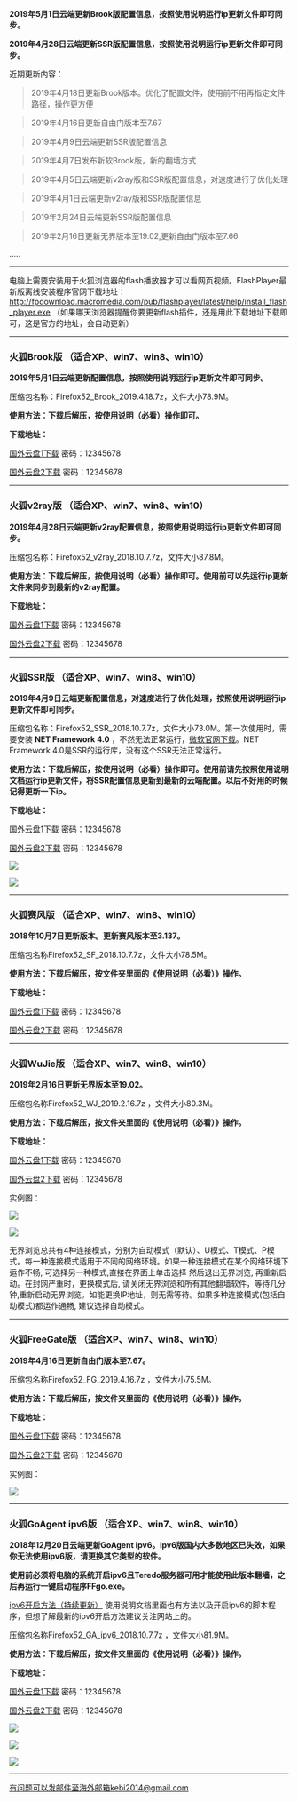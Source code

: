 **2019年5月1日云端更新Brook版配置信息，按照使用说明运行ip更新文件即可同步。**

**2019年4月28日云端更新SSR版配置信息，按照使用说明运行ip更新文件即可同步。**

近期更新内容：

> 2019年4月18日更新Brook版本。优化了配置文件，使用前不用再指定文件路径，操作更方便

> 2019年4月16日更新自由门版本至7.67

> 2019年4月9日云端更新SSR版配置信息

> 2019年4月7日发布新软Brook版，新的翻墙方式

> 2019年4月5日云端更新v2ray版和SSR版配置信息，对速度进行了优化处理

> 2019年4月1日云端更新v2ray版和SSR版配置信息

> 2019年2月24日云端更新SSR版配置信息

> 2019年2月16日更新无界版本至19.02,更新自由门版本至7.66

.....

***

电脑上需要安装用于火狐浏览器的flash播放器才可以看网页视频。FlashPlayer最新版离线安装程序官网下载地址：
http://fpdownload.macromedia.com/pub/flashplayer/latest/help/install_flash_player.exe （如果哪天浏览器提醒你要更新flash插件，还是用此下载地址下载即可，这是官方的地址，会自动更新）


***

### 火狐Brook版 （适合XP、win7、win8、win10）

**2019年5月1日云端更新配置信息，按照使用说明运行ip更新文件即可同步。**

压缩包名称：Firefox52_Brook_2019.4.18.7z，文件大小78.9M。

**使用方法：下载后解压，按使用说明（必看）操作即可。**

**下载地址：**

[国外云盘1下载](http://108.61.224.82:8000/f/df44f48309/) 密码：12345678

[国外云盘2下载](http://45.32.141.248:8000/f/c77d011344/) 密码：12345678

***


### 火狐v2ray版 （适合XP、win7、win8、win10）

**2019年4月28日云端更新v2ray配置信息，按照使用说明运行ip更新文件即可同步。**

压缩包名称：Firefox52_v2ray_2018.10.7.7z，文件大小87.8M。

**使用方法：下载后解压，按使用说明（必看）操作即可。使用前可以先运行ip更新文件来同步到最新的v2ray配置。**

**下载地址：**

[国外云盘1下载](http://108.61.224.82:8000/f/9b7220bbeb/) 密码：12345678

[国外云盘2下载](http://45.32.141.248:8000/f/b57e4154a6/) 密码：12345678

***

### 火狐SSR版 （适合XP、win7、win8、win10）

**2019年4月9日云端更新配置信息，对速度进行了优化处理，按照使用说明运行ip更新文件即可同步。**

压缩包名称：Firefox52_SSR_2018.10.7.7z，文件大小73.0M。第一次使用时，需要安装 **NET Framework 4.0** ，不然无法正常运行，[微软官网下载](https://www.microsoft.com/zh-cn/download/details.aspx?id=17718)。NET Framework 4.0是SSR的运行库，没有这个SSR无法正常运行。

**使用方法：下载后解压，按使用说明（必看）操作即可。使用前请先按照使用说明文档运行ip更新文件，将SSR配置信息更新到最新的云端配置。以后不好用的时候记得更新一下ip。**


**下载地址：**

[国外云盘1下载](http://108.61.224.82:8000/f/5d9096b486/) 密码：12345678

[国外云盘2下载](http://45.32.141.248:8000/f/3bc6ee81fc/) 密码：12345678


![](https://raw.githubusercontent.com/Alvin9999/pac2/master/softimag/52firefoxss001.png)

![](https://raw.githubusercontent.com/Alvin9999/pac2/master/ss001.PNG)

***

### 火狐赛风版 （适合XP、win7、win8、win10）

**2018年10月7日更新版本。更新赛风版本至3.137。**

压缩包名称Firefox52_SF_2018.10.7.7z，文件大小78.5M。

**使用方法：下载后解压，按文件夹里面的《使用说明（必看）》操作。**

**下载地址：**

[国外云盘1下载](http://108.61.224.82:8000/f/d2a642469a/) 密码：12345678

[国外云盘2下载](http://45.32.141.248:8000/f/8f55f329aa/) 密码：12345678


***

### 火狐WuJie版 （适合XP、win7、win8、win10）

**2019年2月16日更新无界版本至19.02。**

压缩包名称Firefox52_WJ_2019.2.16.7z ，文件大小80.3M。

**使用方法：下载后解压，按文件夹里面的《使用说明（必看）》操作。**

**下载地址：**

[国外云盘1下载](http://45.32.141.248:8000/f/6b697e14d6/) 密码：12345678

[国外云盘2下载](http://108.61.224.82:8000/f/e9764a6cad/) 密码：12345678

实例图：

![](https://raw.githubusercontent.com/Alvin9999/PAC/master/download/52wujie1.PNG)

![](https://raw.githubusercontent.com/Alvin9999/PAC/master/download/wujie2.png)

无界浏览总共有4种连接模式，分别为自动模式（默认）、U模式、T模式、P模式。每一种连接模式适用于不同的网络环境。如果一种连接模式在某个网络环境下运作不畅, 可选择另一种模式,直接在界面上单击选择 然后退出无界浏览, 再重新启动。在封网严重时，更换模式后, 请关闭无界浏览和所有其他翻墙软件，等待几分钟,重新启动无界浏览。如能更换IP地址，则无需等待。如果多种连接模式(包括自动模式)都运作通畅, 建议选择自动模式。


***

### 火狐FreeGate版 （适合XP、win7、win8、win10）

**2019年4月16日更新自由门版本至7.67。**

压缩包名称Firefox52_FG_2019.4.16.7z  ，文件大小75.5M。

**使用方法：下载后解压，按文件夹里面的《使用说明（必看）》操作。**

**下载地址：**

[国外云盘1下载](http://108.61.224.82:8000/f/437ae135a8/) 密码：12345678

[国外云盘2下载](http://45.32.141.248:8000/f/a2e93ddb93/) 密码：12345678


实例图：

![](https://raw.githubusercontent.com/Alvin9999/PAC/master/download/52freegate.PNG)

***

### 火狐GoAgent ipv6版 （适合XP、win7、win8、win10）

**2018年12月20日云端更新GoAgent ipv6。ipv6版国内大多数地区已失效，如果你无法使用ipv6版，请更换其它类型的软件。**

**使用前必须将电脑的系统开启ipv6且Teredo服务器可用才能使用此版本翻墙，之后再运行一键启动程序FFgo.exe。**

[ipv6开启方法（持续更新）](https://github.com/Alvin9999/new-pac/wiki/ipv6%E5%BC%80%E5%90%AF%E6%96%B9%E6%B3%95) 使用说明文档里面也有方法以及开启ipv6的脚本程序，但想了解最新的ipv6开启方法建议关注网站上的。

压缩包名称Firefox52_GA_ipv6_2018.10.7.7z ，文件大小81.9M。

**使用方法：下载后解压，按文件夹里面的《使用说明（必看）》操作。**

**下载地址：**

[国外云盘1下载](http://45.32.141.248:8000/f/6d4e21736d/) 密码：12345678

[国外云盘2下载](http://108.61.224.82:8000/f/92d8d7f223/) 密码：12345678

![](https://raw.githubusercontent.com/Alvin9999/pac2/master/softimag/52new-ipv6.PNG)

![](https://raw.githubusercontent.com/Alvin9999/pac2/master/softimag/new-ipv6-1.PNG)

![](https://raw.githubusercontent.com/Alvin9999/pac2/master/softimag/new-ipv6-2.PNG)


***
有问题可以发邮件至海外邮箱kebi2014@gmail.com